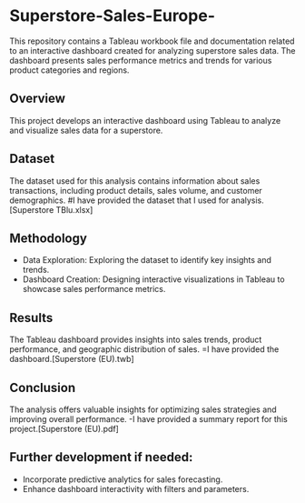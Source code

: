 # Superstore-Sales-Europe-
This repository contains a Tableau workbook file and documentation related to an interactive dashboard created for analyzing superstore sales data. The dashboard presents sales performance metrics and trends for various product categories and regions.
## Overview
This project develops an interactive dashboard using Tableau to analyze and visualize sales data for a superstore.
## Dataset
The dataset used for this analysis contains information about sales transactions, including product details, sales volume, and customer demographics.
#I have provided the dataset that I used for analysis.[Superstore TBlu.xlsx]
## Methodology
- Data Exploration: Exploring the dataset to identify key insights and trends.
- Dashboard Creation: Designing interactive visualizations in Tableau to showcase sales performance metrics.
## Results
The Tableau dashboard provides insights into sales trends, product performance, and geographic distribution of sales.
=I have provided the dashboard.[Superstore (EU).twb]
## Conclusion
The analysis offers valuable insights for optimizing sales strategies and improving overall performance.
-I have provided a summary report for this project.[Superstore (EU).pdf]
## Further development if needed:
- Incorporate predictive analytics for sales forecasting.
- Enhance dashboard interactivity with filters and parameters.
